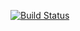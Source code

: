 [![Build Status](https://travis-ci.org/heynickc/acronymValidator.svg?branch=master)](https://travis-ci.org/heynickc/acronymValidator)